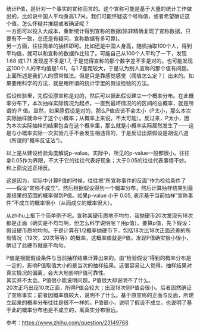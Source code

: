 统计P值，是针对一个事实的宣称而言的。这个宣称可能是基于大量的统计工作做出的，比如说中国人平均身高1.7米。我们可能怀疑这个号称值，或者希望确证这个值。怎么怀疑并推翻或者确证呢？  
一方面可以投入大成本，重新统计得到宣称的数据(除非精确复现了宣称数据，只要有不一致，总还是有疑问，宣称数据有多可靠)。  
另一方面，往往简单的抽样即可。比如还是中国人身高，随机抽取100个人，得到平均值，就可以和宣称的数据作比较了。可能自己从100个人平均了一下，发现1.68 或1.71 发现差不多是1.7, 于是觉得宣称的那个数字差不多是对的。也可能发现这100个人的平均值是1.61，与1.7差距较大，于是认为别人宣称的那个值有问题。  
上面所述是我们人的惯常做法。但是只是靠感觉感觉（阈值怎么定？）出来的。如果要用科学的方法，就是用所谓的统计学里的假设检验的方法。

假设检验里，先假设原宣称是对的，然后可以据此假设建立一个概率分布。在此概率分布下，本次抽样实际情况为起点，一直到最坏情况的的区间的总概率，就是所谓的 P 值。显然，如果原假设是对的，那么P值应该不会太小（P太小，那么本次实际抽样就命中了这个小概率；从概率上来说，不太可能）。反过来，P太小，因为本次实际抽样的结果包含在这个概率里，那么就是小概率实际居然发生了——这是与小概率实际一次实验几乎不会发生相违背的，于是反证出原假设是胡说八道（所谓的”概率反证法“）。

以上是从建设检验角度解说p-value。实际中，所见的p-value一般都很小。往往拿0.05作为界限，不大于它的往往代表好现象；大于0.05的往往代表事情不妙。和上面说述正相反。

这是因为，实际中计算P值的时候，往往把“所宣称事件的反面”作为检验条件了——假设“宣称不成立”。然后根据假设得到一个概率分布，然后计算抽样结果到最差结果的范围的概率得到P值。如果p-value 小于 0.05, 表示基于当前抽样“宣称事件”不成立的概率很小（从而成立的概率很大）。

从zhihu上抠下个简单例子吧。宣称某硬币质地不均匀，我抛硬币20次发现有18次都是正面（确实是不均匀啊，但怎么科学说明呢？用p值）。要算p值，先下假设：假设硬币质地均匀。于是计算在1/2概率抛硬币下，包括18次比18次正面还差的所有情况（19次，20次等等）的概率。这概率值就是P值。发现P值确实很小很小，确证了此硬币就是不均匀。

P值是根据假设条件与当前抽样结果计算出来的。由“检验假设”得到的概率分布是一定的，影响P值取值大小的是当次的抽样结果。这很容易让人觉得，抽样结果对真实情况的偏离，会大大地影响P值可靠性。  
其实并不太会。P值很小能说明问题。P值很大却说明不了什么。  
20次正巧出现10次正面，所得P值会较大；出现18次则P值会很小。后者固然确证了宣称事实；前者因概率值较大，说明不了什么。基于原宣称的正面与反面，所建立起来的概率分布往往是很不一样的。P值很小，说明了假设不成立，也说明了基于此的概率分布也是不成立的，离真实分布很远。
 
参考：https://www.zhihu.com/question/23149768
